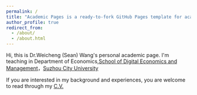 ```yaml
---
permalink: /
title: "Academic Pages is a ready-to-fork GitHub Pages template for academic personal websites"
author_profile: true
redirect_from: 
  - /about/
  - /about.html
---
```


Hi, this is Dr.Weicheng (Sean) Wang's personal academic page. I'm teaching in Department of Economics,[School of Digital Economics and Management](https://sdem.szcu.edu.cn/)，[Suzhou City University](https://www.szcu.edu.cn/)

If you are interested in my background and experiences, you are welcome to read through my [C.V.]()
